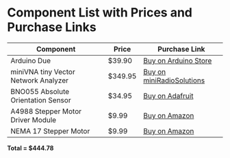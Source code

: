 # Component List with Prices and Purchase Links

| Component | Price | Purchase Link |
|-----------|-------|---------------|
| Arduino Due | $39.90 | [Buy on Arduino Store](https://store.arduino.cc/products/arduino-due) |
| miniVNA tiny Vector Network Analyzer | $349.95 | [Buy on miniRadioSolutions](https://www.miniradiosolutions.com/products/minivna-tiny) |
| BNO055 Absolute Orientation Sensor | $34.95 | [Buy on Adafruit](https://www.adafruit.com/product/2472) |
| A4988 Stepper Motor Driver Module | $9.99 | [Buy on Amazon](https://www.amazon.com/gp/product/B00LP25V1A/ref=ox_sc_act_image_6?smid=A30QSGOJR8LMXA&psc=1) |
| NEMA 17 Stepper Motor | $9.99 | [Buy on Amazon](https://www.amazon.com/gp/product/B0B38GX54H/ref=ox_sc_act_title_4?smid=AWQBCGWISS7BL&psc=1) |

**Total = $444.78**
